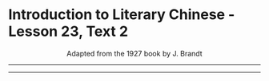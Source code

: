 # Introduction to Literary Chinese - Lesson 23, Text 2

<center>Adapted from the 1927 book by J. Brandt</center>

---

---

